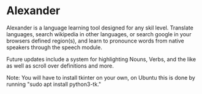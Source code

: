 # Alexander

<!-- I am teaching myself* python. This is my first attempt at programming anything since myspace.com. ANY advice, input, critique, or hatemail is welcomed @ theoriginalashketchum@protonmail.com -->

Alexander is a language learning tool designed for any skil level. Translate languages, search wikipedia in other languages, or search google in your browsers defined region(s), and learn to pronounce words from native speakers through the speech module.

Future updates include a system for highlighting Nouns, Verbs, and the like as well as scroll over definitions and more.

Note: You will have to install tkinter on your own, on Ubuntu this is done by running "sudo apt install python3-tk."

<!--** if pytutorial != understood:
           try:
              google
           except:
              pytutorial.destroy
        else:
            message.Leon

        ty                           -->
